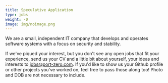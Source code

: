 ```yaml
---
title: Speculative Application
type: jobs
weight: -0
image: img/noimage.png
---
```

We are a small, independent IT company that develops and operates software systems with a focus on security and stability. 

If we've piqued your interest, but you don't see any open jobs that fit your experience, send us your CV and a little bit about yourself, your ideas and interests to [jobs@port-zero.com](mailto:jobs@port-zero.com). If you'd like to show us your Github profile or other projects you've worked on, feel free to pass those along too! Photo and DOB are not necessary to include. 
